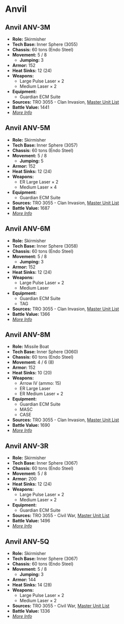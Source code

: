 # Anvil
## Anvil ANV-3M
- **Role:** Skirmisher
- **Tech Base:** Inner Sphere (3055)
- **Chassis:** 60 tons (Endo Steel)
- **Movement:** 5 / 8
  - **Jumping:** 3
- **Armor:** 152
- **Heat Sinks:** 12 (24)
- **Weapons:**
  - Large Pulse Laser × 2
  - Medium Laser × 2
- **Equipment:**
  - Guardian ECM Suite
- **Sources:** TRO 3055 - Clan Invasion, [Master Unit List](http://masterunitlist.info/Unit/Details/48/anvil-anv-3m)
- **Battle Value:** 1441
- [*More Info*](anvil/anvil_anv-3m.md)

## Anvil ANV-5M
- **Role:** Skirmisher
- **Tech Base:** Inner Sphere (3057)
- **Chassis:** 60 tons (Endo Steel)
- **Movement:** 5 / 8
  - **Jumping:** 5
- **Armor:** 152
- **Heat Sinks:** 12 (24)
- **Weapons:**
  - ER Large Laser × 2
  - Medium Laser × 4
- **Equipment:**
  - Guardian ECM Suite
- **Sources:** TRO 3055 - Clan Invasion, [Master Unit List](http://masterunitlist.info/Unit/Details/50/anvil-anv-5m)
- **Battle Value:** 1687
- [*More Info*](anvil/anvil_anv-5m.md)

## Anvil ANV-6M
- **Role:** Skirmisher
- **Tech Base:** Inner Sphere (3058)
- **Chassis:** 60 tons (Endo Steel)
- **Movement:** 5 / 8
  - **Jumping:** 3
- **Armor:** 152
- **Heat Sinks:** 12 (24)
- **Weapons:**
  - Large Pulse Laser × 2
  - Medium Laser
- **Equipment:**
  - Guardian ECM Suite
  - TAG
- **Sources:** TRO 3055 - Clan Invasion, [Master Unit List](http://masterunitlist.info/Unit/Details/52/anvil-anv-6m)
- **Battle Value:** 1366
- [*More Info*](anvil/anvil_anv-6m.md)

## Anvil ANV-8M
- **Role:** Missile Boat
- **Tech Base:** Inner Sphere (3060)
- **Chassis:** 60 tons (Endo Steel)
- **Movement:** 4 / 6 (8)
- **Armor:** 152
- **Heat Sinks:** 10 (20)
- **Weapons:**
  - Arrow IV (ammo: 15)
  - ER Large Laser
  - ER Medium Laser × 2
- **Equipment:**
  - Guardian ECM Suite
  - MASC
  - CASE
- **Sources:** TRO 3055 - Clan Invasion, [Master Unit List](http://masterunitlist.info/Unit/Details/53/anvil-anv-8m)
- **Battle Value:** 1690
- [*More Info*](anvil/anvil_anv-8m.md)

## Anvil ANV-3R
- **Role:** Skirmisher
- **Tech Base:** Inner Sphere (3067)
- **Chassis:** 60 tons (Endo Steel)
- **Movement:** 5 / 8
- **Armor:** 200
- **Heat Sinks:** 12 (24)
- **Weapons:**
  - Large Pulse Laser × 2
  - Medium Laser × 2
- **Equipment:**
  - Guardian ECM Suite
- **Sources:** TRO 3055 - Civil War, [Master Unit List](http://masterunitlist.info/Unit/Details/49/anvil-anv-3r)
- **Battle Value:** 1496
- [*More Info*](anvil/anvil_anv-3r.md)

## Anvil ANV-5Q
- **Role:** Skirmisher
- **Tech Base:** Inner Sphere (3067)
- **Chassis:** 60 tons (Endo Steel)
- **Movement:** 5 / 8
  - **Jumping:** 3
- **Armor:** 144
- **Heat Sinks:** 14 (28)
- **Weapons:**
  - Large Pulse Laser × 2
  - Medium Laser × 2
- **Sources:** TRO 3055 - Civil War, [Master Unit List](http://masterunitlist.info/Unit/Details/51/anvil-anv-5q)
- **Battle Value:** 1336
- [*More Info*](anvil/anvil_anv-5q.md)

